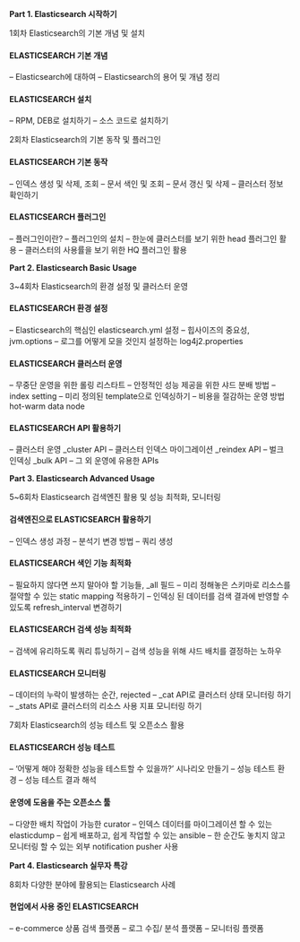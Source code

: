 **Part 1. Elasticsearch 시작하기**



1회차 Elasticsearch의 기본 개념 및 설치



#### ELASTICSEARCH 기본 개념



– Elasticsearch에 대하여
– Elasticsearch의 용어 및 개념 정리

#### ELASTICSEARCH 설치



– RPM, DEB로 설치하기
– 소스 코드로 설치하기

2회차 Elasticsearch의 기본 동작 및 플러그인



#### ELASTICSEARCH 기본 동작



– 인덱스 생성 및 삭제, 조회
– 문서 색인 및 조회
– 문서 갱신 및 삭제
– 클러스터 정보 확인하기

#### ELASTICSEARCH 플러그인



– 플러그인이란?
– 플러그인의 설치
– 한눈에 클러스터를 보기 위한 head 플러그인 활용
– 클러스터의 사용률을 보기 위한 HQ 플러그인 활용

**Part 2. Elasticsearch Basic Usage**



3~4회차 Elasticsearch의 환경 설정 및 클러스터 운영



#### ELASTICSEARCH 환경 설정



– Elasticsearch의 핵심인 elasticsearch.yml 설정
– 힙사이즈의 중요성, jvm.options
– 로그를 어떻게 모을 것인지 설정하는 log4j2.properties

#### ELASTICSEARCH 클러스터 운영



– 무중단 운영을 위한 롤링 리스타트
– 안정적인 성능 제공을 위한 샤드 분배 방법
– index setting
– 미리 정의된 template으로 인덱싱하기
– 비용을 절감하는 운영 방법 hot-warm data node

#### ELASTICSEARCH API 활용하기



– 클러스터 운영 _cluster API
– 클러스터 인덱스 마이그레이션 _reindex API
– 벌크 인덱싱 _bulk API
– 그 외 운영에 유용한 APIs

**Part 3. Elasticsearch Advanced Usage**



5~6회차 Elasticsearch 검색엔진 활용 및 성능 최적화, 모니터링



#### 검색엔진으로 ELASTICSEARCH 활용하기



– 인덱스 생성 과정
– 분석기 변경 방법
– 쿼리 생성

#### ELASTICSEARCH 색인 기능 최적화



– 필요하지 않다면 쓰지 말아야 할 기능들, _all 필드
– 미리 정해놓은 스키마로 리소스를 절약할 수 있는 static mapping 적용하기
– 인덱싱 된 데이터를 검색 결과에 반영할 수 있도록 refresh_interval 변경하기

#### ELASTICSEARCH 검색 성능 최적화



– 검색에 유리하도록 쿼리 튜닝하기
– 검색 성능을 위해 샤드 배치를 결정하는 노하우

#### ELASTICSEARCH 모니터링



– 데이터의 누락이 발생하는 순간, rejected
– _cat API로 클러스터 상태 모니터링 하기
– _stats API로 클러스터의 리소스 사용 지표 모니터링 하기

7회차 Elasticsearch의 성능 테스트 및 오픈소스 활용



#### ELASTICSEARCH 성능 테스트



– ‘어떻게 해야 정확한 성능을 테스트할 수 있을까?’ 시나리오 만들기
– 성능 테스트 환경
– 성능 테스트 결과 해석

#### 운영에 도움을 주는 오픈소스 툴



– 다양한 배치 작업이 가능한 curator
– 인덱스 데이터를 마이그레이션 할 수 있는 elasticdump
– 쉽게 배포하고, 쉽게 작업할 수 있는 ansible
– 한 순간도 놓치지 않고 모니터링 할 수 있는 외부 notification pusher 사용

**Part 4. Elasticsearch 실무자 특강**



8회차 다양한 분야에 활용되는 Elasticsearch 사례



#### 현업에서 사용 중인 ELASTICSEARCH



– e-commerce 상품 검색 플랫폼
– 로그 수집/ 분석 플랫폼
– 모니터링 플랫폼


  
